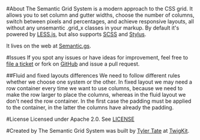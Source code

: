 #About
The Semantic Grid System is a modern approach to the CSS grid. It allows you to set column and gutter widths, choose the number of columns, switch between pixels and percentages, and achieve responsive layouts, all without any unsemantic .grid_x classes in your markup. By default it's powered by [LESS.js](http://lesscss.org/), but also supports [SCSS](http://sass-lang.com/) and [Stylus](http://learnboost.github.com/stylus/).

It lives on the web at [Semantic.gs](http://semantic.gs/).

#Issues
If you spot any issues or have ideas for improvement, feel free to [file a ticket](https://github.com/twigkit/semantic.gs/issues) or fork on [GitHub](https://github.com/twigkit/semantic.gs) and issue a pull request.

##Fluid and fixed layouts differences
We need to follow different rules whether we choose one system or the other. In fixed layout we may need a row container every time we want to use columns, because we need to make the row larger to place the columns, whereas in the fluid layout we don't need the row container. In the first case the padding must be applied to the container, in the latter the columns have already the padding.

#License
Licensed under Apache 2.0. See [LICENSE](https://github.com/twigkit/semantic.gs/blob/master/LICENSE.txt)

#Created by
The Semantic Grid System was built by [Tyler Tate](http://twitter.com/tylertate/) at [TwigKit](http://twigkit.com/).